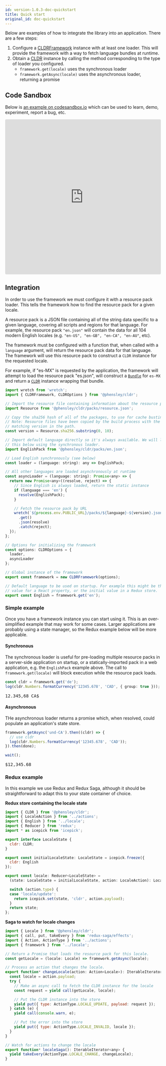 ```yaml
---
id: version-1.0.3-doc-quickstart
title: Quick start
original_id: doc-quickstart
---
```


Below are examples of how to integrate the library into an application. There are a few steps:
 1. Configure a [CLDRFramework](api-cldrframework.html) instance with at least one loader. This will provide the framework with a way to fetch language bundles at runtime.
 2. Obtain a [CLDR](api-cldr.html) instance by calling the method corresponding to the type of loader you configured.
    * `framework.get(locale)` uses the synchronous loader
    * `framework.getAsync(locale)` uses the asynchronous loader, returning a promise

## Code Sandbox

Below is [an example on codesandbox.io](https://codesandbox.io/s/qqr1rl40r6) which can be used to learn, demo, experiment, report a bug, etc.

<iframe src="https://codesandbox.io/embed/qqr1rl40r6?fontsize=12" style="width:100%; height:500px; border:0; border-radius: 4px; overflow:hidden;" sandbox="allow-modals allow-forms allow-popups allow-scripts allow-same-origin"></iframe>


## Integration

In order to use the framework we must configure it with a resource pack loader. This tells the framework how to find the resource pack for a given locale.

A resource pack is a JSON file containing all of the string data specific to a given language, covering all scripts and regions for that language. For example, the resource pack `"en.json"` will contain the data for all 104 modern English locales (e.g. `"en-US", "en-GB", "en-CA", "en-AU"`, etc).

The framework must be configured with a function that, when called with a `language` argument, will return the resource pack data for that language. The framework will use this resource pack to construct a `CLDR` instance for the requested locale.

For example, if "es-MX" is requested by the application, the framework will attempt to load the resource pack "es.json", will construct a [`Bundle`](api-bundle.html) for `es-MX` and return a [`CLDR`](api-cldr.html) instance wrapping that bundle.


```javascript
import wretch from 'wretch';
import { CLDRFramework, CLDROptions } from '@phensley/cldr';

// Import the resource file containing information about the resource packs
import Resource from '@phensley/cldr/packs/resource.json';

// Copy the sha256 hash of all of the packages, to use for cache busting.
// Note: Resource files have been copied by the build process with the
// matching version in the path.
const version = Resource.sha256.substring(0, 10);

// Import default language directly so it's always available. We will load
// this below using the synchronous loader.
import EnglishPack from '@phensley/cldr/packs/en.json';

// Load English synchronously (see below)
const loader = (language: string): any => EnglishPack;

// All other languages are loaded asynchronously at runtime
const asyncLoader = (language: string): Promise<any> => {
  return new Promise<any>((resolve, reject) => {
    // Since English is always loaded, return the static instance
    if (language === 'en') {
      resolve(EnglishPack);
    }

    // Fetch the resource pack by URL
    wretch(`${process.env.PUBLIC_URL}/packs/${language}-${version}.json`)
      .get()
      .json(resolve)
      .catch(reject);
  });
};

// Options for initializing the framework
const options: CLDROptions = {
  loader,
  asyncLoader
};

// Global instance of the framework
export const framework = new CLDRFramework(options);

// Default language to be used on startup. For example this might be the initial
// value for a React property, or the initial value in a Redux store.
export const English = framework.get('en');
```

### Simple example

Once you have a framework instance you can start using it. This is an over-simplified example that may work for some cases. Larger applications are probably using a state manager, so the Redux example below will be more applicable.

#### Synchronous

The synchronous loader is useful for pre-loading multiple resource packs in a server-side application on startup, or a statically-imported pack in a web application, e.g. the `EnglishPack` example above. The call to `framework.get(locale)` will block execution while the resource pack loads.

```typescript
const cldr = framework.get('de');
log(cldr.Numbers.formatCurrency('12345.678', 'CAD', { group: true }));
```
<pre class="output">
12.345,68 CA$
</pre>

#### Asynchronous

THe asynchronous loader returns a promise which, when resolved, could populate an application's state store.

```typescript
framework.getAsync('und-CA').then((cldr) => {
  // use cldr
  log(cldr.Numbers.formatCurrency('12345.678', 'CAD'));
}).then(done);

wait();
```
<pre class="output">
$12,345.68
</pre>


### Redux example

In this example we use Redux and Redux Saga, although it should be straightforward to adapt this to your state container of choice.

**Redux store containing the locale state**

```javascript
import { CLDR } from '@phensley/cldr';
import { LocaleAction } from '../actions';
import { English } from '../locale';
import { Reducer } from 'redux';
import * as icepick from 'icepick';

export interface LocaleState {
  cldr: CLDR;
}

export const initialLocaleState: LocaleState = icepick.freeze({
  cldr: English
});

export const locale: Reducer<LocaleState> =
  (state: LocaleState = initialLocaleState, action: LocaleAction): LocaleState => {

  switch (action.type) {
  case 'locale/update':
    return icepick.set(state, 'cldr', action.payload);
  }
  return state;
};
```

**Saga to watch for locale changes**
```javascript
import { Locale } from '@phensley/cldr';
import { call, put, takeEvery } from 'redux-saga/effects';
import { Action, ActionType } from '../actions';
import { framework } from '../locale';

// Return a Promise that loads the resource pack for this locale.
const getLocale = (locale: Locale) => framework.getAsync(locale);

// Process an action that changes the locale.
export function* changeLocale(action: Action<Locale>): IterableIterator<any> {
  const locale = action.payload;
  try {
    // Make an async call to fetch the CLDR instance for the locale
    const request = yield call(getLocale, locale);

    // Put the CLDR instance into the store
    yield put({ type: ActionType.LOCALE_UPDATE, payload: request });
  } catch (e) {
    yield call(console.warn, e);

    // Put the error into the store
    yield put({ type: ActionType.LOCALE_INVALID, locale });
  }
}

// Watch for actions to change the locale
export function* localeSaga(): IterableIterator<any> {
  yield takeEvery(ActionType.LOCALE_CHANGE, changeLocale);
}
```
